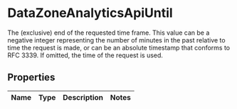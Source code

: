 

# DataZoneAnalyticsApiUntil

The (exclusive) end of the requested time frame. This value can be a negative integer representing the number of minutes in the past relative to time the request is made, or can be an absolute timestamp that conforms to RFC 3339. If omitted, the time of the request is used.

## Properties

| Name | Type | Description | Notes |
|------------ | ------------- | ------------- | -------------|



